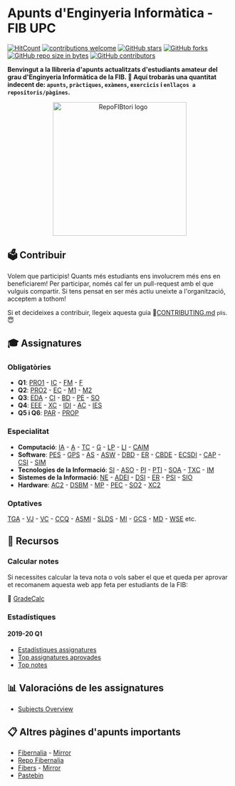 # Apunts d'Enginyeria Informàtica - FIB UPC

[![HitCount](https://hits.dwyl.com/RepoFIBtori/RepoFIBtori.svg?style=flat-square&show=unique)](http://hits.dwyl.com/RepoFIBtori/RepoFIBtori)
[![contributions welcome](https://img.shields.io/badge/contributions-welcome-brightgreen.svg?style=flat)](https://github.com/RepoFIBtori/RepoFIBtori)
[![GitHub stars](https://img.shields.io/github/stars/RepoFIBtori/RepoFIBtori.svg)](https://GitHub.com/RepoFIBtori/RepoFIBtori/stargazers/)
[![GitHub forks](https://img.shields.io/github/forks/RepoFIBtori/RepoFIBtori.svg)](https://GitHub.com/RepoFIBtori/RepoFIBtori/network/)
[![GitHub repo size in bytes](https://img.shields.io/github/repo-size/RepoFIBtori/RepoFIBtori.svg)](https://github.com/RepoFIBtori/RepoFIBtori)
[![GitHub contributors](https://img.shields.io/github/contributors/RepoFIBtori/RepoFIBtori.svg)](https://GitHub.com/RepoFIBtori/RepoFIBtori/graphs/contributors/)

**Benvingut a la llibreria d'apunts actualitzats d'estudiants amateur del grau d'Enginyeria Informàtica de la FIB. 🧐 Aquí trobaràs una quantitat indecent de: `apunts`, `pràctiques`, `exàmens`, `exercicis` i `enllaços a repositoris/pàgines`.**

<div align="center"><img alt="RepoFIBtori logo" src="RepoFIBtori.png" width="300px"/></div>

## 🗳 Contribuir
Volem que participis! Quants més estudiants ens involucrem més ens en beneficiarem! 
Per participar, només cal fer un pull-request amb el que vulguis compartir. Si tens pensat en ser més actiu uneixte a l'organització, acceptem a tothom!

Si et decideixes a contribuir, llegeix aquesta guia 📖[CONTRIBUTING.md](.github/CONTRIBUTING.md) <small>plis</small>. 😇

## 🎓 Assignatures

### Obligatòries
  - **Q1**: [PRO1](Obligatories/Q1/PRO1) -  [IC](Obligatories/Q1/IC) -  [FM](Obligatories/Q1/FM) -  [F](Obligatories/Q1/F)
  - **Q2**: [PRO2](Obligatories/Q2/PRO2) - [EC](Obligatories/Q2/EC) - [M1](Obligatories/Q2/M1) - [M2](Obligatories/Q2/M2)
  - **Q3**: [EDA](Obligatories/Q3/EDA) - [CI](Obligatories/Q3/CI) - [BD](Obligatories/Q3/BD) - [PE](Obligatories/Q3/PE) - [SO](Obligatories/Q3/SO)
  - **Q4**: [EEE](Obligatories/Q4/EEE) - [XC](Obligatories/Q4/XC) - [IDI](Obligatories/Q4/IDI) - [AC](Obligatories/Q4/AC) - [IES](Obligatories/Q4/IES)
  - **Q5 i Q6**: [PAR](Obligatories/Q5/PAR) - [PROP](Obligatories/Q5/PROP)

### Especialitat

- **Computació**: [IA](Computacio/IA) - [A](Computacio/A) - [TC](Computacio/TC) - [G](Computacio/G) - [LP](Computacio/LP) - [LI](Computacio/LI) - [CAIM](Computacio/CAIM)
- **Software**: [PES](Software/PES) - [GPS](Software/GPS) - [AS](Software/AS) - [ASW](Software/ASW) - [DBD](Software/DBD) - [ER](Software/ER) - [CBDE](Software/CBDE) - [ECSDI](Software/ECSDI) - [CAP](Software/CAP) - [CSI](Software/CSI) - [SIM](Software/SIM)
- **Tecnologies de la Informació**: [SI](Tecnologies%20Informacio/SI) - [ASO](Tecnologies%20Informacio/ASO) - [PI](Tecnologies%20Informacio/PI) - [PTI](Tecnologies%20Informacio/PTI) - [SOA](Tecnologies%20Informacio/SOA) - [TXC](Tecnologies%20Informacio/TXC) - [IM](Tecnologies%20Informacio/IM)
- **Sistemes de la Informació**: [NE](SI/NE) - [ADEI](SI/ADEI) - [DSI](SI/DSI) - [ER](SI/ER) - [PSI](SI/PSI) - [SIO](SI/SIO)
- **Hardware**: [AC2](Hardware/AC2) - [DSBM](Hardware/DBSM) - [MP](Hardware/MP) - [PEC](Hardware/PEC) - [SO2](Hardware/SO2) - [XC2](Hardware/XC2)

### Optatives

[TGA](Optatives/TGA) - [VJ](Optatives/VJ) - [VC](Optatives/VC) - [CCQ](Optatives/CCQ) - [ASMI](Optatives/ASMI) - [SLDS](Optatives/SLDS) - [MI](Optatives/MI) - [GCS](Optatives/GCS) - [MD](Optatives/MD) - [WSE](Optatives/WSE) etc.

## 🎨 Recursos

### Calcular notes

Si necessites calcular la teva nota o vols saber el que et queda per aprovar et recomanem aquesta web app feta per estudiants de la FIB:

💯 [GradeCalc](https://gradecalc.app/)

### Estadístiques

#### 2019-20 Q1

- [Estadístiques assignatures](2019-20Q1_stats.pdf)
- [Top assignatures aprovades](2019-20Q1_passed.pdf)
- [Top notes](2019-20Q1_marks.pdf)

## 📊 Valoracións de les assignatures
- [Subjects Overview](/subjects_overview.md)

## 📋 Altres pàgines d'apunts importants

- [Fibernalia](http://fibernalia.blogspot.com/) - [Mirror](http://web.archive.org/web/fibernalia.blogspot.com)
- [Repo Fibernalia](https://github.com/Fibernalia?tab=repositories)
- [Fibers](https://fibers.cat/) - [Mirror](http://web.archive.org/web/fibers.cat/)
- [Pastebin](https://pastebin.com/)